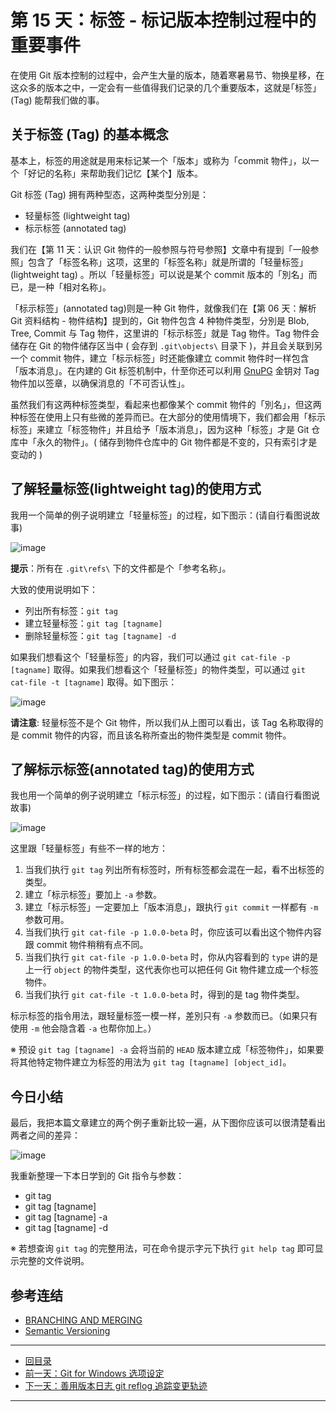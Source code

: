 第 15 天：标签 - 标记版本控制过程中的重要事件
===========================================================

在使用 Git 版本控制的过程中，会产生大量的版本，随着寒暑易节、物换星移，在这众多的版本之中，一定会有一些值得我们记录的几个重要版本，这就是｢标签｣ (Tag) 能帮我们做的事。

关于标签 (Tag) 的基本概念
------------------------

基本上，标签的用途就是用来标记某一个「版本」或称为「commit 物件」，以一个「好记的名称」来帮助我们记忆【某个】版本。

Git 标签 (Tag) 拥有两种型态，这两种类型分別是：

* 轻量标签 (lightweight tag)
* 标示标签 (annotated tag)

我们在【第 11 天：认识 Git 物件的一般参照与符号参照】文章中有提到「一般参照」包含了「标签名称」这项，这里的「标签名称」就是所谓的「轻量标签」(lightweight tag) 。所以「轻量标签」可以说是某个 commit 版本的「別名」而已，是一种「相对名称」。

「标示标签」(annotated tag)则是一种 Git 物件，就像我们在【第 06 天：解析 Git 资料结构 - 物件结构】提到的，Git 物件包含 4 种物件类型，分別是 Blob, Tree, Commit 与 Tag 物件，这里讲的「标示标签」就是 Tag 物件。Tag 物件会储存在 Git 的物件储存区当中 ( 会存到 `.git\objects\` 目录下 )，并且会关联到另一个 commit 物件，建立「标示标签」时还能像建立 commit 物件时一样包含「版本消息」。在内建的 Git 标签机制中，什至你还可以利用 [GnuPG](http://gnupg.org/) 金钥对 Tag 物件加以签章，以确保消息的「不可否认性」。

虽然我们有这两种标签类型，看起来也都像某个 commit 物件的「別名」，但这两种标签在使用上只有些微的差异而已。在大部分的使用情境下，我们都会用「标示标签」来建立「标签物件」并且给予「版本消息」，因为这种「标签」才是 Git 仓库中「永久的物件」。( 储存到物件仓库中的 Git 物件都是不变的，只有索引才是变动的 )

了解轻量标签(lightweight tag)的使用方式
---------------------------------------

我用一个简单的例子说明建立「轻量标签」的过程，如下图示：(请自行看图说故事)

![image](figures/15/01.png)

**提示**：所有在 `.git\refs\` 下的文件都是个「参考名称」。

大致的使用说明如下：

* 列出所有标签：`git tag`
* 建立轻量标签：`git tag [tagname]`
* 删除轻量标签：`git tag [tagname] -d`

如果我们想看这个「轻量标签」的内容，我们可以通过 `git cat-file -p [tagname]` 取得。如果我们想看这个「轻量标签」的物件类型，可以通过 `git cat-file -t [tagname]` 取得。如下图示：

![image](figures/15/02.png)

**请注意**: 轻量标签不是个 Git 物件，所以我们从上图可以看出，该 Tag 名称取得的是 commit 物件的内容，而且该名称所查出的物件类型是 commit 物件。

了解标示标签(annotated tag)的使用方式
------------------------------------

我也用一个简单的例子说明建立「标示标签」的过程，如下图示：(请自行看图说故事)

![image](figures/15/03.png)

这里跟「轻量标签」有些不一样的地方：

1. 当我们执行 `git tag` 列出所有标签时，所有标签都会混在一起，看不出标签的类型。
2. 建立「标示标签」要加上 `-a` 参数。
3. 建立「标示标签」一定要加上「版本消息」，跟执行 `git commit` 一样都有 `-m` 参数可用。
4. 当我们执行 `git cat-file -p 1.0.0-beta` 时，你应该可以看出这个物件内容跟 commit 物件稍稍有点不同。
5. 当我们执行 `git cat-file -p 1.0.0-beta` 时，你从内容看到的 `type` 讲的是上一行 `object` 的物件类型，这代表你也可以把任何 Git 物件建立成一个标签物件。
6. 当我们执行 `git cat-file -t 1.0.0-beta` 时，得到的是 tag 物件类型。

标示标签的指令用法，跟轻量标签一模一样，差別只有 `-a` 参数而已。（如果只有使用 `-m` 他会隐含着 `-a` 也帮你加上。）

※ 预设 `git tag [tagname] -a` 会将当前的 `HEAD` 版本建立成「标签物件」，如果要将其他特定物件建立为标签的用法为 `git tag [tagname] [object_id]`。


今日小结
-------

最后，我把本篇文章建立的两个例子重新比较一遍，从下图你应该可以很清楚看出两者之间的差异：

![image](figures/15/04.png)

我重新整理一下本日学到的 Git 指令与参数：

* git tag
* git tag [tagname]
* git tag [tagname] -a
* git tag [tagname] -d

※ 若想查询 `git tag` 的完整用法，可在命令提示字元下执行 `git help tag` 即可显示完整的文件说明。

参考连结
-------

* [BRANCHING AND MERGING](http://gitref.org/branching/#tag)
* [Semantic Versioning](http://semver.org/)


-------
* [回目录](README.md)
* [前一天：Git for Windows 选项设定](14.md)
* [下一天：善用版本日志 git reflog 追踪变更轨迹](16.md)

-------



